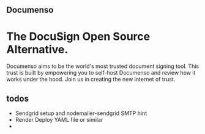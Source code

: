 ## Documenso

# The DocuSign Open Source Alternative.

Documenso aims to be the world's most trusted document signing tool. This trust is built by empowering you to self-host Documenso and review how it works under the hood. Join us in creating the new internet of trust.

## todos
- Sendgrid setup and nodemailer-sendgrid SMTP hint
- Render Deploy YAML file or similar
- 